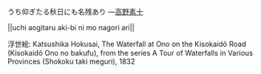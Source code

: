 うち仰ぎたる秋日にも名残あり
—[高野素十](https://ja.wikipedia.org/wiki/高野素十)

||uchi aogitaru aki-bi ni mo nagori ari||

浮世絵: Katsushika Hokusai, The Waterfall at Ono on the Kisokaidô Road (Kisokaidô Ono no bakufu), from the series A Tour of Waterfalls in Various Provinces (Shokoku taki meguri), 1832